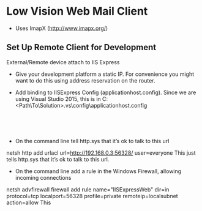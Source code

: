 # Low Vision Web Mail Client #

* Uses ImapX (http://www.imapx.org/)

## Set Up Remote Client for Development ##

External/Remote device attach to IIS Express

* Give your development platform a static IP.  For convenience you might want to do this using address reservation on the router.

* Add binding to IISExpress Config (applicationhost.config).  Since we are using Visual Studio 2015, this is in C:\<Path\To\Solution>\.vs\config\applicationhost.config

<pre>
    <bindings>
		<binding protocol="http" bindingInformation="*:56328:192.168.0.3" />
	</bindings>
</pre>
 
* On the command line tell http.sys that it’s ok to talk to this url

netsh http add urlacl url=http://192.168.0.3:56328/ user=everyone
	This just tells http.sys that it’s ok to talk to this url.

* On the command line add a rule in the Windows Firewall, allowing incoming connections

netsh advfirewall firewall add rule name="IISExpressWeb" dir=in protocol=tcp localport=56328 profile=private remoteip=localsubnet action=allow
	This 